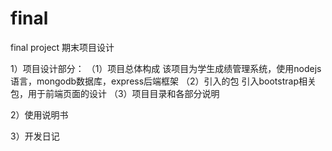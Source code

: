 # final
final project 期末项目设计

1）项目设计部分：
（1）项目总体构成
该项目为学生成绩管理系统，使用nodejs语言，mongodb数据库，express后端框架
（2）引入的包
引入bootstrap相关包，用于前端页面的设计
（3）项目目录和各部分说明

2）使用说明书

3）开发日记


